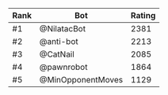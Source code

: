 Rank|Bot|Rating
---|---|---
#1|@NilatacBot|2381
#2|@anti-bot|2213
#3|@CatNail|2085
#4|@pawnrobot|1864
#5|@MinOpponentMoves|1129
